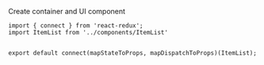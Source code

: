 Create container and UI component

```
import { connect } from 'react-redux';
import ItemList from '../components/ItemList'


export default connect(mapStateToProps, mapDispatchToProps)(ItemList);

```